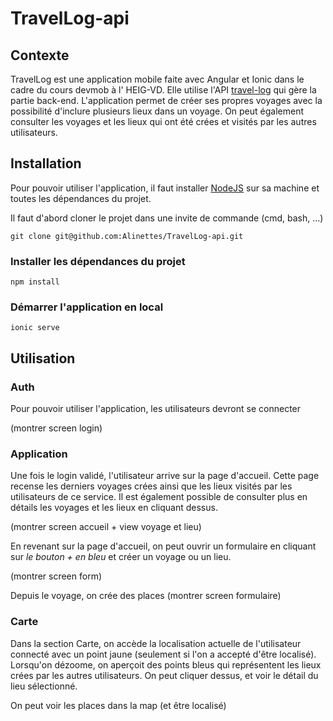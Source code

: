 # TravelLog-api


## Contexte
TravelLog est une application mobile faite avec Angular et Ionic dans le cadre du cours devmob à l'
HEIG-VD. Elle utilise l'API [travel-log](https://travel-log-sqtk.onrender.com/) qui gère la partie back-end. L'application permet de créer ses propres voyages avec la possibilité d'inclure plusieurs lieux dans un voyage. On peut également consulter les voyages et les lieux qui ont été crées et visités par les autres utilisateurs.



## Installation
Pour pouvoir utiliser l'application, il faut installer [NodeJS](https://nodejs.org/en/) sur sa machine et toutes les dépendances du projet.

Il faut d'abord cloner le projet dans une invite de commande (cmd, bash, ...)

`git clone git@github.com:Alinettes/TravelLog-api.git`

### Installer les dépendances du projet

`npm install`

### Démarrer l'application en local

`ionic serve`


## Utilisation

### Auth
Pour pouvoir utiliser l'application, les utilisateurs devront se connecter

(montrer screen login)

### Application

Une fois le login validé, l'utilisateur arrive sur la page d'accueil. Cette page recense les derniers voyages crées ainsi que les lieux visités par les utilisateurs de ce service. Il est également possible de consulter plus en détails les voyages et les lieux en cliquant dessus. 

(montrer screen accueil + view voyage et lieu)



En revenant sur la page d'accueil, on peut ouvrir un formulaire en cliquant sur *le bouton + en bleu* et créer un voyage ou un lieu.

(montrer screen form)


Depuis le voyage, on crée des places
(montrer screen formulaire)

### Carte

Dans la section Carte, on accède la localisation actuelle de l'utilisateur connecté avec un point jaune (seulement si l'on a accepté d'être localisé). Lorsqu'on dézoome, on aperçoit des points bleus qui représentent les lieux crées par les autres utilisateurs. On peut cliquer dessus, et voir le détail du lieu sélectionné.


On peut voir les places dans la map (et être localisé)
